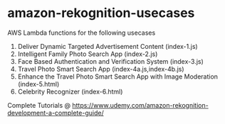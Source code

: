 # amazon-rekognition-usecases
AWS Lambda functions for the following usecases

1. Deliver Dynamic Targeted Advertisement Content (index-1.js)
2. Intelligent Family Photo Search App (index-2.js)
3. Face Based Authentication and Verification System (index-3.js)
4. Travel Photo Smart Search App (index-4a.js,index-4b.js)
5. Enhance the Travel Photo Smart Search App with Image Moderation (index-5.html)
6. Celebrity Recognizer (index-6.html)

Complete Tutorials @ https://www.udemy.com/amazon-rekognition-development-a-complete-guide/
